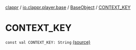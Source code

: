 [clappr](../../index.md) / [io.clappr.player.base](../index.md) / [BaseObject](index.md) / [CONTEXT_KEY](.)

# CONTEXT_KEY

`const val CONTEXT_KEY: String` [(source)](https://github.com/clappr/clappr-android/tree/dev/clappr/src/main/kotlin/io/clappr/player/base/BaseObject.kt#L12)